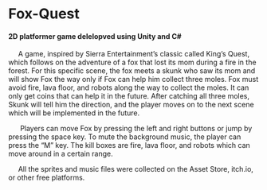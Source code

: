 # Fox-Quest

#### 2D platformer game delelopved using Unity and C#

&nbsp;&nbsp;&nbsp;&nbsp; A game, inspired by Sierra Entertainment’s classic called King’s Quest, which follows on the adventure of a fox that lost its mom during a fire in the forest. For this specific scene, the fox meets a skunk who saw its mom and will show Fox the way only if Fox can help him collect three moles. Fox must avoid fire, lava floor, and robots along the way to collect the moles. It can only get coins that can help it in the future. After catching all three moles, Skunk will tell him the direction, and the player moves on to the next scene which will be implemented in the future.

&nbsp;&nbsp;&nbsp;&nbsp;&nbsp; Players can move Fox by pressing the left and right buttons or jump by pressing the space key. To mute the background music, the player can press the “M” key. The kill boxes are fire, lava floor, and robots which can move around in a certain range.

&nbsp;&nbsp;&nbsp;&nbsp; All the sprites and music files were collected on the Asset Store, itch.io, or other free platforms.
